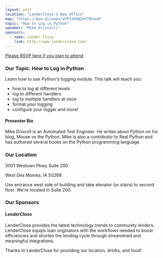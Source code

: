 ```yaml
---
layout: post
location: "LenderClose's New Office"
map: "https://goo.gl/maps/wYPJ3U1W2nFTBSau8"
topic: "How to Log in Python"
speaker: "Mike Driscolli"
sponsors:
  - name: Lender Close
    link: http://www.lenderclose.com/
---
```


[Please RSVP here if you plan to attend](https://www.eventbrite.com/e/pyowa-march-3rd-2020-meeting-tickets-97262190831)

### Our Topic: How to Log in Python
Learn how to use Python's logging module. This talk will teach you:
* how to log at different levels
* log to different handlers
* log to multiple handlers at once
* format your logging
* configure your logger
and more!

#### Presenter Bio
Mike Driscoll is an Automated Test Engineer. He writes about Python on his blog, Mouse vs the Python. Mike is also a contributor to Real Python and has authored several books on the Python programming language.


### Our Location

3001 Westown Pkwy Suite 200

West Des Moines, IA 50266

Use entrance west side of building and take elevator (or stairs) to second floor. We're located in Suite 200.


### Our Sponsors

#### LenderClose

LenderClose provides the latest technology trends to community lenders. LenderClose equips loan originators with the workflows needed to boost efficiencies and shorten the lending cycle through streamlined and meaningful integrations.


Thanks to LenderClose for providing our location, drinks, and food!
